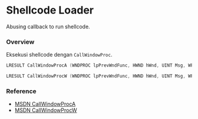 # Shellcode Loader

Abusing callback to run shellcode.

### Overview

Eksekusi shellcode dengan `CallWindowProc`.

```c++
LRESULT CallWindowProcA (WNDPROC lpPrevWndFunc, HWND hWnd, UINT Msg, WPARAM wParam, LPARAM lParam);

LRESULT CallWindowProcW (WNDPROC lpPrevWndFunc, HWND hWnd, UINT Msg, WPARAM wParam, LPARAM lParam);
```

### Reference 

- [MSDN CallWindowProcA](https://docs.microsoft.com/en-us/windows/win32/api/winuser/nf-winuser-callwindowproca)
- [MSDN CallWindowProcW](https://docs.microsoft.com/en-us/windows/win32/api/winuser/nf-winuser-callwindowprocw)